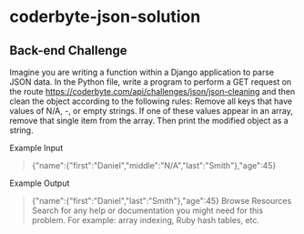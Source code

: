 # coderbyte-json-solution
## Back-end Challenge
Imagine you are writing a function within a Django application to parse JSON data. In the Python file, write a program to perform a GET request on the route https://coderbyte.com/api/challenges/json/json-cleaning and then clean the object according to the following rules: Remove all keys that have values of N/A, -, or empty strings. If one of these values appear in an array, remove that single item from the array. Then print the modified object as a string.

Example Input
> {"name":{"first":"Daniel","middle":"N/A","last":"Smith"},"age":45}

Example Output
> {"name":{"first":"Daniel","last":"Smith"},"age":45}
Browse Resources
Search for any help or documentation you might need for this problem. For example: array indexing, Ruby hash tables, etc.
